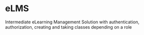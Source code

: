 # eLMS
Intermediate eLearning Management Solution with authentication, authorization, creating and taking classes depending on a role
